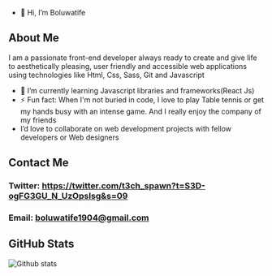 - 👋 Hi, I’m Boluwatife

## About Me
I am a passionate front-end developer always ready to create and give life to aesthetically pleasing, user friendly and accessible web applications using technologies like 
Html, Css, Sass, Git and Javascript
- 🌱 I’m currently learning Javascript libraries and frameworks(React Js)
- ⚡ Fun fact: When I'm not buried in code, I love to play Table tennis or get my hands busy with an intense game. And I really enjoy the company of my friends
- I’d love to collaborate on web development projects with fellow developers or Web designers

## Contact Me
### Twitter: https://twitter.com/t3ch_spawn?t=S3D-ogFG3GU_N_UzOpsIsg&s=09
### Email: boluwatife1904@gmail.com

## GitHub Stats
![Github stats](https://github-readme-stats.vercel.app/api?username=gLitCH1904&theme=radical&show_icons=true&count_private=true)

